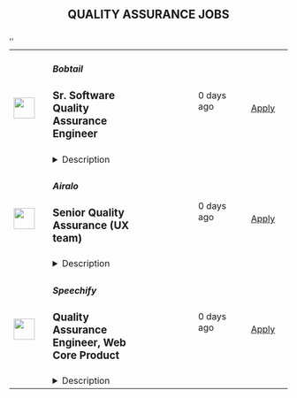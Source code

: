 <div align="center"><h2>QUALITY ASSURANCE JOBS</h2></div><table><tr>
                <td width="100" height="100" rowspan="2">
                    <img src="https://www.bobtail.com/wp-content/uploads/2023/09/cropped-cropped-favicon-180x180.png" width="38px" height="auto">
                </td>
                <td width="300">
                    <h5>Bobtail</h5>
                    <h3>Sr. Software Quality Assurance Engineer</h3>
                </td>
                <td width="300">
                    <code></code>
                </td>
                <td width="200">
                <text>0 days ago</text>
                </td>
                <td width="100" rowspan="2">
                <a href="https://job-boards.greenhouse.io/bobtail/jobs/4541034005" align="right" target="_blank">Apply</a>
                </td>
            </tr>
            <tr>
                <td colspan="3">
                <details><summary>Description</summary>
                &lt;h2&gt;About Bobtail&lt;/h2&gt;
&lt;p&gt;Bobtail is dedicated to increasing happiness by eliminating inefficiencies in the supply chain.&amp;nbsp; We envision a supply chain without friction, fraud, waste, and abuse where companies succeed based on the value they create.&amp;nbsp;&amp;nbsp;&lt;/p&gt;
&lt;p&gt;We work in a unique way at Bobtail, where we value teams over individuals and encourage experimentation and iteration to constantly improve.&amp;nbsp; Teams are given flexibility in working towards a shared purpose and given the freedom to decide how they will accomplish their goals.&amp;nbsp;&amp;nbsp;&lt;/p&gt;
&lt;p&gt;If you are an out of the box thinker that takes a proactive approach in collaborating with others to solve problems and achieve your goals - we would love to talk to you.&amp;nbsp;&amp;nbsp;&lt;/p&gt;
&lt;p&gt;The things we value:&lt;/p&gt;
&lt;ol&gt;
&lt;li&gt;Mission&lt;/li&gt;
&lt;li&gt;Teams over individuals&lt;/li&gt;
&lt;li&gt;Collaboration&lt;/li&gt;
&lt;li&gt;Communication&lt;/li&gt;
&lt;li&gt;Iteration&lt;/li&gt;
&lt;li&gt;Experimentation and failing fast&lt;/li&gt;
&lt;li&gt;Initiative and solutions oriented approach&lt;/li&gt;
&lt;li&gt;Documentation&lt;/li&gt;
&lt;li&gt;Data&lt;/li&gt;
&lt;li&gt;Mental health and work life balance&lt;/li&gt;
&lt;li&gt;Diversity&lt;/li&gt;
&lt;li&gt;Transparency&lt;br&gt;&lt;br&gt;&lt;/li&gt;
&lt;/ol&gt;
&lt;h2&gt;You should apply if you have:&lt;/h2&gt;
&lt;ul&gt;
&lt;li&gt;Exposure to SDLC from reviewing requirements through to debugging complex systems in Production.&lt;/li&gt;
&lt;li&gt;Strong theoretical fundamentals and hands-on experience designing and implementing highly covered automated testing environments.&lt;/li&gt;
&lt;li&gt;5+ years of experience in software quality assurance engineering with demonstrated proficiency in related tools and technologies such as Selenium / Cypress, Jmeter etc.&lt;/li&gt;
&lt;li&gt;Experience in testing enterprise software, event driven microservices architecture, and distributed systems at scale.&lt;/li&gt;
&lt;li&gt;Bachelor&#39;s degree in computer science or a related engineering degree.&lt;/li&gt;
&lt;/ul&gt;
&lt;h2&gt;You will be responsible for:&lt;/h2&gt;
&lt;ul&gt;
&lt;li&gt;Work as a senior software quality assurance engineer, heading and handling both automated and manual testing of mobile apps, APIs and web apps&lt;/li&gt;
&lt;li&gt;Black box, security, regression, usability, performance, and stress testing&lt;/li&gt;
&lt;li&gt;Creating test plans and cases&lt;/li&gt;
&lt;li&gt;Ensuring test cases have a high level of test coverage.&lt;/li&gt;
&lt;li&gt;Prioritizing and executing tests&lt;/li&gt;
&lt;li&gt;Maintenance of the test environment&lt;/li&gt;
&lt;li&gt;Tracking software bugs and investigating the causes&lt;/li&gt;
&lt;li&gt;Preparing detailed test reports&lt;/li&gt;
&lt;li&gt;Pointing out problem areas&lt;/li&gt;
&lt;li&gt;Working with large scale, highly available and resilient modern financial systems.&lt;/li&gt;
&lt;li&gt;Working with automated deployment, enabling code release multiple times a day.&lt;/li&gt;
&lt;li&gt;Working with modern tools and languages that excite you.&lt;/li&gt;
&lt;li&gt;Being an integral part of a team, in addition to its culture and ways of working. Common practices include agile methodologies.&lt;/li&gt;
&lt;/ul&gt;
&lt;h2&gt;Some of the technologies you’ll get to work with:&lt;/h2&gt;
&lt;ul&gt;
&lt;li&gt;Selenium&lt;/li&gt;
&lt;li&gt;Java&lt;/li&gt;
&lt;li&gt;Docker&lt;/li&gt;
&lt;li&gt;AWS&lt;/li&gt;
&lt;li&gt;Alloy&lt;/li&gt;
&lt;li&gt;Plaid&lt;/li&gt;
&lt;li&gt;Galileo&lt;/li&gt;
&lt;li&gt;Sentry&lt;/li&gt;
&lt;li&gt;Postgres&lt;/li&gt;
&lt;/ul&gt;
&lt;h2&gt;Benefits&lt;/h2&gt;
&lt;ul&gt;
&lt;li&gt;Monthly Mental Break Day&lt;/li&gt;
&lt;li&gt;Paid Time Off&lt;/li&gt;
&lt;li&gt;Work from home (or wherever)&lt;/li&gt;
&lt;/ul&gt;
&lt;p&gt;&amp;nbsp;&lt;/p&gt;
&lt;p&gt;Creating a diverse and inclusive workplace is Bobtail’s nucleus. We are an equal opportunity employer and embrace people of different backgrounds, cultures, religions, national origins, races, colors, genders, gender expressions, sexual orientations, ages, marital status, veteran status, experiences, abilities and perspectives.&amp;nbsp;&lt;br&gt;&lt;br&gt;&lt;/p&gt;
                </details>
                </td>
            </tr>,<tr>
                <td width="100" height="100" rowspan="2">
                    <img src="https://lever-client-logos.s3.us-west-2.amazonaws.com/55028a36-609c-479c-9553-d4689ff2dd8c-1669620566663.png" width="38px" height="auto">
                </td>
                <td width="300">
                    <h5>Airalo</h5>
                    <h3>Senior Quality Assurance (UX team)</h3>
                </td>
                <td width="300">
                    <code></code>
                </td>
                <td width="200">
                <text>0 days ago</text>
                </td>
                <td width="100" rowspan="2">
                <a href="https://jobs.lever.co/airalo/fc8c3338-8361-4348-87da-0f0b00365c50" align="right" target="_blank">Apply</a>
                </td>
            </tr>
            <tr>
                <td colspan="3">
                <details><summary>Description</summary>
                <div><span style="font-size: 11pt;">Alo! Airalo is the world’s first eSIM store that helps people connect in over 200+ countries and regions across the globe. We are building the next digital service that revolutionizes the telecom industry. We are a travel-tech company and an equal-opportunity environment that values and executes diversity, inclusion, and equity. Our team is spread across 50+ countries and six continents. What glues us together is our commitment to changing the way you connect.</span></div><div><br></div><div><span style="font-size: 11pt;"><b>About You</b></span></div><div><span style="font-size: 11pt;">We hope that you care deeply about the quality of your work, the intrinsic worth of tasks, and the success of your team. You are self-disciplined and do not require micromanagement in terms of your skillset and work ethic. You do your best to flourish as an individual every day while working hard to foster a collaborative team environment. You believe in the importance of being — and staying — authentic, honest, positive, and kind. You have strong communication skills, an analytical mindset, and the ability to manage multiple projects. You pay keen attention to detail and enjoy problem-solving. You are open-minded, adaptable, and thrive in a fast-paced environment.</span></div><div><br></div><div><span style="font-size: 11pt;"><b>About The Role</b></span></div><div><br></div><div><span style="font-size: 11pt;">Position: Full-time </span></div><div><span style="font-size: 11pt;"> Employee Location: Remote-first</span></div><div><span style="font-size: 11pt;">Benefits: Health Insurance, work-from-anywhere stipend, annual wellness &amp; learning credits, annual all-expen ses-paid company retreat in a gorgeous destination &amp; other benefits</span></div><div><br></div><div><span style="font-size: 11pt;">We are looking for a skilled and responsible QA Automation Engineer who will help improve our automation strategy and framework as part of our CI/CD pipeline. You will be part of our QA team, working to maximize product quality and minimize regression risks by creating automated tests for our API, Web, and Mobile applications.</span></div><div><br></div><div><span style="font-size: 11pt;"><b>Responsibilities include but are not limited to:</b></span></div><div><br></div><div><span style="font-size: 11pt;">Designing, implementing, and executing automated and performance tests for native mobile and web applications</span></div><div><span style="font-size: 11pt;">Running User Acceptance and Regression tests by reviewing user stories, acceptance criteria &amp; design documents, and creating user acceptance cases (UAC)Ensuring high-quality user interfaces and user experiences</span></div><div><span style="font-size: 11pt;">Assisting in version releases with minimal critical bugs</span></div><div><span style="font-size: 11pt;">Collaborating with Product Managers, Engineers, and Designers to share bug reports, ensure business requirements are met, and improve test coverageTracking and measuring quality metrics to identify potential issues and take corrective actions proactively</span></div><div><span style="font-size: 11pt;">Contributing to the QA strategy and testing cycle for the end-products, making recommendations as necessarySupporting the growth and improvement of the QA team and its processes</span></div><div><br></div><div><span style="font-size: 11pt;"><b>Must-haves</b></span></div><div><br></div><div><span style="font-size: 11pt;">5+ years of dedicated experience in Quality Assurance (QA) and involvement in the whole software development cycle.</span></div><div><span style="font-size: 11pt;">2+ years of experience with web or&nbsp; mobile application automation</span></div><div><span style="font-size: 11pt;">Understanding of software testing theories and methodologiesExperience in manual and automation testing.</span></div><div><span style="font-size: 11pt;">Ability to run User Acceptance and Regression tests from the perspective of end-usersExperience in automated functional, API, and UI testingProficiency in at least one programming language (e.g. JavaScript, Java, Python)</span></div><div><span style="font-size: 11pt;">Experience with test automation frameworks (e.g. Cypress, Playwright, Maestro mobile, XCUITest, Selenium, Cucumber)</span></div><div><span style="font-size: 11pt;">Familiarity with continuous integration (CI/CD) pipelines and tools (e.g., GitHub Actions, Bitrise)</span></div><div><span style="font-size: 11pt;">Ability to troubleshoot and debug test infrastructure</span></div><div><span style="font-size: 11pt;">Strong analytical thinking and problem-solving skills</span></div><div><span style="font-size: 11pt;">Good verbal and written communication skills in English</span></div><div><br></div><div><span style="font-size: 11pt;"><b>Good-to-have</b></span></div><div><span style="font-size: 11pt;">Knowledge of Agile product development practices and tools (e.g., JIRA)</span></div><div><span style="font-size: 11pt;">Familiarity with performance testing and tools (e.g., Apache JMeter, Gatling)</span></div><div><span style="font-size: 11pt;">Bachelor’s degree in a related fieldPrior work experience in telecommunications</span></div><div><span style="font-size: 11pt;">Familiarity with eSIM, travel tech or GSMA-related technologies and services</span></div><div><br></div><div><span style="font-size: 11pt;">If you are interested in this position, please apply via the link. We sincerely thank all applicants in advance for submitting their interest in this opportunity with Airalo.</span></div>
                </details>
                </td>
            </tr>,<tr>
                <td width="100" height="100" rowspan="2">
                    <img src="https://avatars.githubusercontent.com/u/32529485?s=200&v=4" width="38px" height="auto">
                </td>
                <td width="300">
                    <h5>Speechify</h5>
                    <h3>Quality Assurance Engineer, Web Core Product</h3>
                </td>
                <td width="300">
                    <code></code>
                </td>
                <td width="200">
                <text>0 days ago</text>
                </td>
                <td width="100" rowspan="2">
                <a href="https://job-boards.greenhouse.io/speechify/jobs/5420136004" align="right" target="_blank">Apply</a>
                </td>
            </tr>
            <tr>
                <td colspan="3">
                <details><summary>Description</summary>
                &lt;div class=&quot;p-rich_text_section&quot;&gt;&lt;strong data-stringify-type=&quot;bold&quot;&gt;Mission&lt;/strong&gt;&lt;/div&gt;
&lt;div class=&quot;p-rich_text_section&quot;&gt;&lt;br&gt;Speechify is the easiest way to listen to the world’s information. Articles on the web, documents in the cloud, books on your phone. We absorb it all and let you listen to it at your desk, on the go, at your own speed, and with tools that make learning easier, deeper, and faster. What streaming services have done for audio entertainment, we’re doing for audio information. And whatever we’re doing seems to be working. We’re #1 in our category, and experiencing exponential growth.&lt;/div&gt;
&lt;div class=&quot;p-rich_text_section&quot;&gt;&amp;nbsp;&lt;/div&gt;
&lt;div class=&quot;p-rich_text_section&quot;&gt;&lt;strong data-stringify-type=&quot;bold&quot;&gt;Overview&lt;/strong&gt;&lt;/div&gt;
&lt;div class=&quot;p-rich_text_section&quot;&gt;&lt;br&gt;Our team is committed to changing the way people read and with our exponential growth, we are looking for a strong QA engineer to help us succeed through testing mobile applications. We love a commitment to quality and risk assessment, maintaining documentation, and curiosity of testing trends and industry standards.&lt;/div&gt;
&lt;div class=&quot;p-rich_text_section&quot;&gt;&amp;nbsp;&lt;/div&gt;
&lt;div class=&quot;p-rich_text_section&quot;&gt;This is a full-time remote role and can be based anywhere globally.&lt;/div&gt;
&lt;div class=&quot;p-rich_text_section&quot;&gt;&amp;nbsp;&lt;/div&gt;
&lt;div class=&quot;p-rich_text_section&quot;&gt;&lt;strong data-stringify-type=&quot;bold&quot;&gt;What You’ll Do&lt;/strong&gt;&lt;/div&gt;
&lt;div class=&quot;p-rich_text_section&quot;&gt;
&lt;ul class=&quot;p-rich_text_list p-rich_text_list__bullet&quot; data-stringify-type=&quot;unordered-list&quot; data-indent=&quot;0&quot; data-border=&quot;0&quot;&gt;
&lt;li data-stringify-indent=&quot;0&quot; data-stringify-border=&quot;0&quot;&gt;Develop and execute test plans, test cases, and test scripts for the Speechify Web app, ensuring comprehensive coverage for both manual and automated testing.&lt;/li&gt;
&lt;li data-stringify-indent=&quot;0&quot; data-stringify-border=&quot;0&quot;&gt;Collaborate with the development team to identify, reproduce, and document issues and defects in the Web app.&lt;/li&gt;
&lt;li data-stringify-indent=&quot;0&quot; data-stringify-border=&quot;0&quot;&gt;Utilize and maintain automation tools and frameworks for Web, such as Playwright, to increase efficiency and reduce manual testing efforts.&lt;/li&gt;
&lt;li data-stringify-indent=&quot;0&quot; data-stringify-border=&quot;0&quot;&gt;Stay up-to-date with the latest industry trends, tools, and best practices in Web testing and automation.&lt;/li&gt;
&lt;li data-stringify-indent=&quot;0&quot; data-stringify-border=&quot;0&quot;&gt;Create and maintain test documentation, including test plans, test cases, and test summaries, ensuring they are clear, concise, and up-to-date.&lt;/li&gt;
&lt;li data-stringify-indent=&quot;0&quot; data-stringify-border=&quot;0&quot;&gt;Communicate testing results, progress, and issues to project stakeholders, including developers, product managers, and customer support teams.&lt;/li&gt;
&lt;li data-stringify-indent=&quot;0&quot; data-stringify-border=&quot;0&quot;&gt;Participate in agile development processes, attending daily stand-ups, sprint planning sessions, and retrospectives.&lt;/li&gt;
&lt;li data-stringify-indent=&quot;0&quot; data-stringify-border=&quot;0&quot;&gt;Continuously identify opportunities for process and tool improvements, and work with the team to implement these enhancements.&lt;/li&gt;
&lt;/ul&gt;
&lt;/div&gt;
&lt;div class=&quot;p-rich_text_section&quot;&gt;&amp;nbsp;&lt;/div&gt;
&lt;div class=&quot;p-rich_text_section&quot;&gt;&lt;strong data-stringify-type=&quot;bold&quot;&gt;An ideal candidate should have&lt;/strong&gt;&lt;/div&gt;
&lt;ul class=&quot;p-rich_text_list p-rich_text_list__bullet&quot; data-stringify-type=&quot;unordered-list&quot; data-indent=&quot;0&quot; data-border=&quot;0&quot;&gt;
&lt;li data-stringify-indent=&quot;0&quot; data-stringify-border=&quot;0&quot;&gt;B.S. in Computer Science, related technical field or equivalent experience&lt;/li&gt;
&lt;li data-stringify-indent=&quot;0&quot; data-stringify-border=&quot;0&quot;&gt;3+ years of experience in QA engineering, with a focus on Web testing.&lt;/li&gt;
&lt;li data-stringify-indent=&quot;0&quot; data-stringify-border=&quot;0&quot;&gt;Proficiency in using automation tools and frameworks for Web, such as Playwright, JavaScript language&lt;/li&gt;
&lt;li data-stringify-indent=&quot;0&quot; data-stringify-border=&quot;0&quot;&gt;Experience with continuous integration and continuous delivery (CI/CD) pipelines, such as Bitrise, CircleCI.&lt;/li&gt;
&lt;li data-stringify-indent=&quot;0&quot; data-stringify-border=&quot;0&quot;&gt;Solid understanding of Agile methodologies and experience working in an Agile environment.&lt;/li&gt;
&lt;li data-stringify-indent=&quot;0&quot; data-stringify-border=&quot;0&quot;&gt;Excellent troubleshooting and problem-solving skills, with the ability to identify, analyze, and resolve issues in a timely manner.&lt;/li&gt;
&lt;li data-stringify-indent=&quot;0&quot; data-stringify-border=&quot;0&quot;&gt;Strong communication and collaboration skills, with the ability to work effectively with cross-functional teams.&lt;/li&gt;
&lt;li data-stringify-indent=&quot;0&quot; data-stringify-border=&quot;0&quot;&gt;Experience with version control systems, such as Git.&lt;/li&gt;
&lt;/ul&gt;
&lt;div class=&quot;p-rich_text_section&quot;&gt;Nice-to-Have:&lt;/div&gt;
&lt;ul class=&quot;p-rich_text_list p-rich_text_list__bullet&quot; data-stringify-type=&quot;unordered-list&quot; data-indent=&quot;0&quot; data-border=&quot;0&quot;&gt;
&lt;li data-stringify-indent=&quot;0&quot; data-stringify-border=&quot;0&quot;&gt;Experience with text-to-speech technologies.&lt;/li&gt;
&lt;li data-stringify-indent=&quot;0&quot; data-stringify-border=&quot;0&quot;&gt;Familiarity with accessibility testing and guidelines, such as WCAG.&lt;/li&gt;
&lt;/ul&gt;
&lt;p&gt;&lt;strong data-stringify-type=&quot;bold&quot;&gt;What we offer&lt;/strong&gt;&lt;/p&gt;
&lt;ul&gt;
&lt;li&gt;A fast-growing environment where you can help shape the company and product.&lt;/li&gt;
&lt;li&gt;An entrepreneurial-minded team that supports risk, intuition, and hustle.&lt;/li&gt;
&lt;li&gt;A hands-off management approach so you can focus and do your best work.&lt;/li&gt;
&lt;li&gt;An opportunity to make a big impact in a transformative industry.&lt;/li&gt;
&lt;li&gt;Competitive salaries, a friendly and laid-back atmosphere, and a commitment to building a great asynchronous culture.&lt;/li&gt;
&lt;li&gt;Opportunity to work on a life-changing product that millions of people use.&lt;/li&gt;
&lt;li&gt;Build products that directly impact and support people with learning differences like dyslexia, ADD, low vision, concussions, autism, and more.&lt;/li&gt;
&lt;li&gt;Work in one of the fastest growing sectors of tech, the intersection of artificial intelligence and audio.&lt;/li&gt;
&lt;/ul&gt;
&lt;p&gt;&lt;strong data-stringify-type=&quot;bold&quot;&gt;Think you’re a good fit for this job?&amp;nbsp;&lt;/strong&gt;&lt;/p&gt;
&lt;p&gt;Tell us more about yourself and why you&#39;re interested in the role when you apply.&lt;br&gt;And don’t forget to include links to your portfolio and LinkedIn.&lt;/p&gt;
&lt;p&gt;&lt;strong data-stringify-type=&quot;bold&quot;&gt;Not looking but know someone who would make a great fit?&amp;nbsp;&lt;/strong&gt;&lt;br&gt;Refer them!&amp;nbsp;&lt;/p&gt;
&lt;p&gt;&lt;strong data-stringify-type=&quot;bold&quot;&gt;Speechify is committed to a diverse and inclusive workplace.&amp;nbsp;&lt;/strong&gt;&lt;br&gt;Speechify does not discriminate on the basis of race, national origin, gender, gender identity, sexual orientation, protected veteran status, disability, age, or other legally protected status.&lt;/p&gt;
                </details>
                </td>
            </tr></table>
